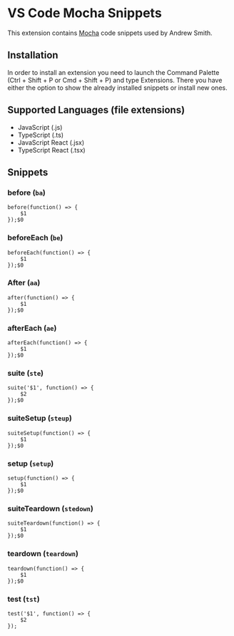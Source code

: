 # VS Code Mocha Snippets

This extension contains [Mocha](https://mochajs.org/) code snippets used by Andrew Smith.

## Installation

In order to install an extension you need to launch the Command Palette (Ctrl + Shift + P or Cmd + Shift + P) and type Extensions.
There you have either the option to show the already installed snippets or install new ones.

## Supported Languages (file extensions)

* JavaScript (.js)
* TypeScript (.ts)
* JavaScript React (.jsx)
* TypeScript React (.tsx)

## Snippets

### before (`ba`)
```
before(function() => {
	$1
});$0
```
### beforeEach (`be`)
```
beforeEach(function() => {
	$1
});$0
```
### After (`aa`)
```
after(function() => {
	$1
});$0
```
### afterEach (`ae`)
```
afterEach(function() => {
	$1
});$0
```
### suite (`ste`)
```
suite('$1', function() => {
	$2
});$0
```
### suiteSetup (`steup`)
```
suiteSetup(function() => {
	$1
});$0
```
### setup (`setup`)
```
setup(function() => {
	$1
});$0
```
### suiteTeardown (`stedown`)
```
suiteTeardown(function() => {
	$1
});$0
```
### teardown (`teardown`)
```
teardown(function() => {
	$1
});$0
```
### test (`tst`)
```
test('$1', function() => {
	$2
});
```
